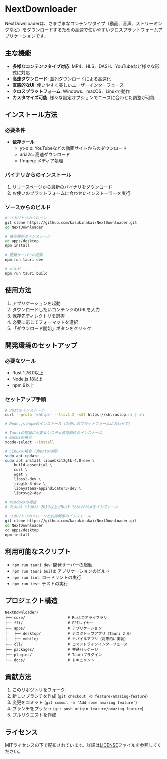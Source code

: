 # NextDownloader

NextDownloaderは、さまざまなコンテンツタイプ（動画、音声、ストリーミングなど）をダウンロードするための高速で使いやすいクロスプラットフォームアプリケーションです。

## 主な機能

- **多様なコンテンツタイプ対応**: MP4、HLS、DASH、YouTubeなど様々な形式に対応
- **高速ダウンロード**: 並列ダウンロードによる高速化
- **直感的なUI**: 使いやすく美しいユーザーインターフェース
- **クロスプラットフォーム**: Windows、macOS、Linuxで動作
- **カスタマイズ可能**: 様々な設定オプションでニーズに合わせた調整が可能

## インストール方法

### 必要条件

- **依存ツール**:
  - yt-dlp: YouTubeなどの動画サイトからのダウンロード
  - aria2c: 高速ダウンロード
  - ffmpeg: メディア処理

### バイナリからのインストール

1. [リリースページ](https://github.com/kazukinakai/NextDownloader/releases)から最新のバイナリをダウンロード
2. お使いのプラットフォームに合わせたインストーラーを実行

### ソースからのビルド

```bash
# リポジトリのクローン
git clone https://github.com/kazukinakai/NextDownloader.git
cd NextDownloader

# 依存関係のインストール
cd apps/desktop
npm install

# 開発サーバーの起動
npm run tauri dev

# ビルド
npm run tauri build
```

## 使用方法

1. アプリケーションを起動
2. ダウンロードしたいコンテンツのURLを入力
3. 保存先ディレクトリを選択
4. 必要に応じてフォーマットを選択
5. 「ダウンロード開始」ボタンをクリック

## 開発環境のセットアップ

### 必要なツール

- Rust 1.76.0以上
- Node.js 18以上
- npm 9以上

### セットアップ手順

```bash
# Rustのインストール
curl --proto '=https' --tlsv1.2 -sSf https://sh.rustup.rs | sh

# Node.jsとnpmのインストール（お使いのプラットフォームに合わせて）

# Tauriの開発に必要なシステム依存関係のインストール
# macOSの場合
xcode-select --install

# Linuxの場合（Ubuntuの例）
sudo apt update
sudo apt install libwebkit2gtk-4.0-dev \
    build-essential \
    curl \
    wget \
    libssl-dev \
    libgtk-3-dev \
    libayatana-appindicator3-dev \
    librsvg2-dev

# Windowsの場合
# Visual Studio 2019以上とRust toolchainをインストール

# リポジトリのクローンと依存関係のインストール
git clone https://github.com/kazukinakai/NextDownloader.git
cd NextDownloader
cd apps/desktop
npm install
```

## 利用可能なスクリプト

- `npm run tauri dev`: 開発サーバーの起動
- `npm run tauri build`: アプリケーションのビルド
- `npm run lint`: コードリントの実行
- `npm run test`: テストの実行

## プロジェクト構造

```
NextDownloader/
├── core/                   # Rustコアライブラリ
├── ffi/                    # FFIレイヤー
├── apps/                   # アプリケーション
│   ├── desktop/            # デスクトップアプリ（Tauri 2.0）
│   ├── mobile/             # モバイルアプリ（将来的に実装）
├── cli/                    # コマンドラインインターフェース
├── packages/               # 共通パッケージ
├── plugins/                # Tauriプラグイン
└── docs/                   # ドキュメント
```

## 貢献方法

1. このリポジトリをフォーク
2. 新しいブランチを作成 (`git checkout -b feature/amazing-feature`)
3. 変更をコミット (`git commit -m 'Add some amazing feature'`)
4. ブランチをプッシュ (`git push origin feature/amazing-feature`)
5. プルリクエストを作成

## ライセンス

MITライセンスの下で配布されています。詳細は[LICENSE](LICENSE)ファイルを参照してください。